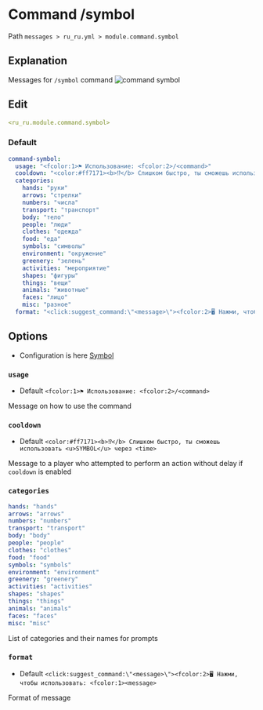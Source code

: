# Command /symbol
Path `messages > ru_ru.yml > module.command.symbol`

## Explanation
Messages for `/symbol` command
![command symbol](/commandsymbol.png)

## Edit
```yaml
<ru_ru.module.command.symbol>
```

### Default
```yaml
command-symbol:
  usage: "<fcolor:1>⚑ Использование: <fcolor:2>/<command>"
  cooldown: "<color:#ff7171><b>⁉</b> Слишком быстро, ты сможешь использовать <u>SYMBOL</u> через <time>"
  categories:
    hands: "руки"
    arrows: "стрелки"
    numbers: "числа"
    transport: "транспорт"
    body: "тело"
    people: "люди"
    clothes: "одежда"
    food: "еда"
    symbols: "символы"
    environment: "окружение"
    greenery: "зелень"
    activities: "мероприятие"
    shapes: "фигуры"
    things: "вещи"
    animals: "животные"
    faces: "лицо"
    misc: "разное"
  format: "<click:suggest_command:\"<message>\"><fcolor:2>🖥 Нажми, чтобы использовать: <fcolor:1><message>"
```

## Options

- Configuration is here [Symbol](/en/config/module/command/command-symbol/)

### `usage`
- Default `<fcolor:1>⚑ Использование: <fcolor:2>/<command>`

Message on how to use the command

### `cooldown`
- Default `<color:#ff7171><b>⁉</b> Слишком быстро, ты сможешь использовать <u>SYMBOL</u> через <time>`

Message to a player who attempted to perform an action without delay if `cooldown` is enabled

### `categories`
```yaml
hands: "hands"
arrows: "arrows"
numbers: "numbers"
transport: "transport"
body: "body"
people: "people"
clothes: "clothes"
food: "food"
symbols: "symbols"
environment: "environment"
greenery: "greenery"
activities: "activities"
shapes: "shapes"
things: "things"
animals: "animals"
faces: "faces"
misc: "misc"
```
List of categories and their names for prompts

### `format`
- Default `<click:suggest_command:\"<message>\"><fcolor:2>🖥 Нажми, чтобы использовать: <fcolor:1><message>`

Format of message

